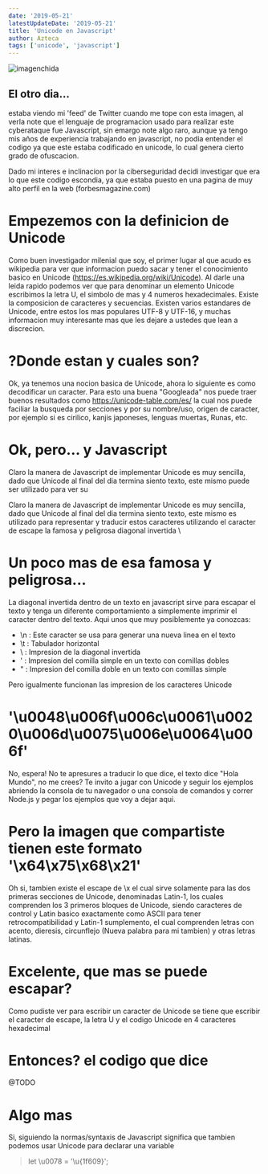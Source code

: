 ```yaml
---
date: '2019-05-21'
latestUpdateDate: '2019-05-21'
title: 'Unicode en Javascript'
author: Azteca
tags: ['unicode', 'javascript']
---
```


![imagenchida](img1.jpg)

## El otro dia...

estaba viendo mi 'feed' de Twitter cuando me tope con esta imagen, al verla note que el lenguaje de programacion usado para realizar este cyberataque fue Javascript, sin emargo note algo raro, aunque ya tengo mis años de experiencia trabajando en javascript, no podia entender el codigo ya que este estaba codificado en unicode, lo cual genera cierto grado de ofuscacion.

Dado mi interes e inclinacion por la ciberseguridad decidi investigar que era lo que este codigo escondia, ya que estaba puesto en una pagina de muy alto perfil en la web (forbesmagazine.com)

# Empezemos con la definicion de Unicode

Como buen investigador milenial que soy, el primer lugar al que acudo es wikipedia para ver que informacion puedo sacar y tener el conocimiento basico en Unicode (https://es.wikipedia.org/wiki/Unicode). Al darle una leida rapido podemos ver que para denominar un elemento Unicode escribimos la letra U, el simbolo de mas y 4 numeros hexadecimales. Existe la composicion de caracteres y secuencias. Existen varios estandares de Unicode, entre estos los mas populares UTF-8 y UTF-16, y muchas informacion muy interesante mas que les dejare a ustedes que lean a discrecion.

# ?Donde estan y cuales son?

Ok, ya tenemos una nocion basica de Unicode, ahora lo siguiente es como decodificar un caracter. Para esto una buena "Googleada" nos puede traer buenos resultados como https://unicode-table.com/es/ la cual nos puede faciliar la busqueda por secciones y por su nombre/uso, origen de caracter, por ejemplo si es cirilico, kanjis japoneses, lenguas muertas, Runas, etc.

# Ok, pero... y Javascript

Claro la manera de Javascript de implementar Unicode es muy sencilla, dado que Unicode al final del dia termina siento texto, este mismo puede ser utilizado para ver su 

Claro la manera de Javascript de implementar Unicode es muy sencilla, dado que Unicode al final del dia termina siento texto, este mismo es utilizado para representar y traducir estos caracteres utilizando el caracter de escape la famosa y peligrosa diagonal invertida \

# Un poco mas de esa famosa y peligrosa...

La diagonal invertida dentro de un texto en javascript sirve para escapar el texto y tenga un diferente comportamiento a simplemente imprimir el caracter dentro del texto. Aqui unos que muy posiblemente ya conozcas:

- \n : Este caracter se usa para generar una nueva linea en el texto
- \t : Tabulador horizontal
- \\ : Impresion de la diagonal invertida
- \' : Impresion del comilla simple en un texto con comillas dobles
- \" : Impresion del comilla doble en un texto con comillas simple

Pero igualmente funcionan las impresion de los caracteres Unicode

# '\u0048\u006f\u006c\u0061\u0020\u006d\u0075\u006e\u0064\u006f'

No, espera! No te apresures a traducir lo que dice, el texto dice "Hola Mundo", no me crees? Te invito a jugar con Unicode y seguir los ejemplos abriendo la consola de tu navegador o una consola de comandos y correr Node.js y pegar los ejemplos que voy a dejar aqui.

# Pero la imagen que compartiste tienen este formato '\x64\x75\x68\x21'

Oh si, tambien existe el escape de \x el cual sirve solamente para las dos primeras secciones de Unicode, denominadas Latin-1, los cuales comprenden los 3 primeros bloques de Unicode, siendo caracteres de control y Latin basico exactamente como ASCII para tener retrocompatibilidad y Latin-1 sumplemento, el cual comprenden letras con acento, dieresis, circunflejo (Nueva palabra para mi tambien) y otras letras latinas.

# Excelente, que mas se puede escapar?

Como pudiste ver para escribir un caracter de Unicode se tiene que escribir el caracter de escape, la letra U y el codigo Unicode en 4 caracteres hexadecimal

# Entonces? el codigo que dice

@TODO

# Algo mas

Si, siguiendo la normas/syntaxis de Javascript significa que tambien podemos usar Unicode para declarar una variable

> let \u0078 = '\u{1f609}';
